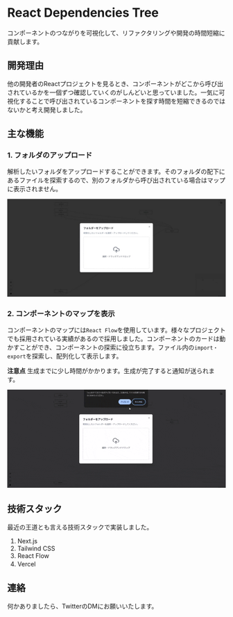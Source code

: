# React Dependencies Tree
コンポーネントのつながりを可視化して、リファクタリングや開発の時間短縮に貢献します。

## 開発理由
他の開発者のReactプロジェクトを見るとき、コンポーネントがどこから呼び出されているかを一個ずつ確認していくのがしんどいと思っていました。一気に可視化することで呼び出されているコンポーネントを探す時間を短縮できるのではないかと考え開発しました。

## 主な機能
### 1. フォルダのアップロード
解析したいフォルダをアップロードすることができます。そのフォルダの配下にあるファイルを探索するので、別のフォルダから呼び出されている場合はマップに表示されません。

![アップロード](./upload-form.png)

### 2. コンポーネントのマップを表示
コンポーネントのマップには`React Flow`を使用しています。様々なプロジェクトでも採用されている実績があるので採用しました。コンポーネントのカードは動かすことができ、コンポーネントの探索に役立ちます。ファイル内の`import・export`を探索し、配列化して表示します。

**注意点**
生成までに少し時間がかかります。生成が完了すると通知が送られます。

![コンポーネントマップ](./tree.gif)

## 技術スタック
最近の王道とも言える技術スタックで実装しました。

1. Next.js
2. Tailwind CSS
3. React Flow
4. Vercel　

## 連絡
何かありましたら、TwitterのDMにお願いいたします。